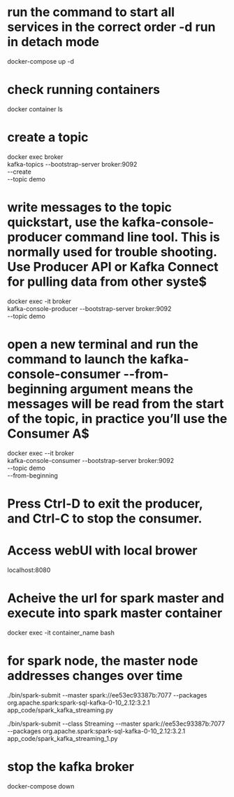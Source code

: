 # run the command to start all services in the correct order -d run in detach mode
docker-compose up -d
# check running containers
docker container ls
# create a topic
docker exec broker \
kafka-topics --bootstrap-server broker:9092 \
             --create \
             --topic demo


# write messages to the topic quickstart, use the kafka-console-producer command line tool. This is normally used for trouble shooting. Use Producer API or Kafka Connect for pulling data from other syste$

docker exec -it broker \
kafka-console-producer --bootstrap-server broker:9092 \
                       --topic demo


# open a new terminal and run the command to launch the kafka-console-consumer --from-beginning argument means the messages will be read from the start of the topic, in practice you’ll use the Consumer A$

docker exec --it broker \
kafka-console-consumer --bootstrap-server broker:9092 \
                       --topic demo \
                       --from-beginning

# Press Ctrl-D to exit the producer, and Ctrl-C to stop the consumer.

# Access webUI with local brower 
localhost:8080

# Acheive the url for spark master and execute into spark master container

docker exec -it container_name bash

# for spark node, the master node addresses changes over time
./bin/spark-submit --master spark://ee53ec93387b:7077 --packages org.apache.spark:spark-sql-kafka-0-10_2.12:3.2.1 app_code/spark_kafka_streaming.py

./bin/spark-submit --class Streaming --master spark://ee53ec93387b:7077 --packages org.apache.spark:spark-sql-kafka-0-10_2.12:3.2.1 app_code/spark_kafka_streaming_1.py

# stop the kafka broker
docker-compose down

